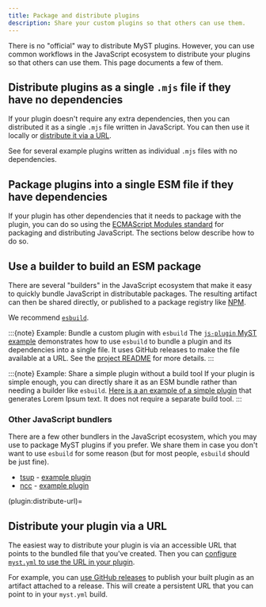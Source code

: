 ```yaml
---
title: Package and distribute plugins
description: Share your custom plugins so that others can use them.
---
```


There is no "official" way to distribute MyST plugins. However, you can use common workflows in the JavaScript ecosystem to distribute your plugins so that others can use them. This page documents a few of them.
## Distribute plugins as a single `.mjs` file if they have no dependencies

If your plugin doesn't require any extra dependencies, then you can distributed it as a single `.mjs` file written in JavaScript. You can then use it locally or [distribute it via a URL](#plugin:distribute-url).

See [](./javascript-plugins.md) for several example plugins written as individual `.mjs` files with no dependencies.

## Package plugins into a single ESM file if they have dependencies

If your plugin has other dependencies that it needs to package with the plugin, you can do so using the [ECMAScript Modules standard](https://nodejs.org/api/esm.html) for packaging and distributing JavaScript. The sections below describe how to do so.

## Use a builder to build an ESM package

There are several "builders" in the JavaScript ecosystem that make it easy to quickly bundle JavaScript in distributable packages. The resulting artifact can then be shared directly, or published to a package registry like [NPM](https://npmjs.com).

We recommend [`esbuild`](https://esbuild.github.io/).

:::{note} Example: Bundle a custom plugin with `esbuild`
The [`js-plugin` MyST example](https://github.com/myst-examples/js-plugin) demonstrates how to use `esbuild` to bundle a plugin and its dependencies into a single file. It uses GitHub releases to make the file available at a URL. See the [project README](https://github.com/jupyter-book/example-js-plugin?tab=readme-ov-file#myst-js-plugin) for more details.
:::

:::{note} Example: Share a simple plugin without a build tool
If your plugin is simple enough, you can directly share it as an ESM bundle rather than needing a builder like `esbuild`. [Here is a an example of a simple plugin](https://github.com/myst-ext/myst-ext-lorem) that generates Lorem Ipsum text. It does not require a separate build tool.
:::

### Other JavaScript bundlers

There are a few other bundlers in the JavaScript ecosystem, which you may use to package MyST plugins if you prefer. We share them in case you don't want to use `esbuild` for some reason (but for most people, `esbuild` should be just fine).

* [tsup](https://github.com/egoist/tsup) - [example plugin](https://github.com/myst-ext/myst-ext-discourse)
* [ncc](https://github.com/vercel/ncc) - [example plugin](https://github.com/myst-ext/myst-ext-xref-prefix/blob/e975496cafa57e86c88ea71d3abe26a7174b3944/package.json#L20) 

(plugin:distribute-url)=
## Distribute your plugin via a URL

The easiest way to distribute your plugin is via an accessible URL that points to the bundled file that you've created.
Then you can [configure `myst.yml` to use the URL in your plugin](#plugins:use).

For example, you can [use GitHub releases](https://docs.github.com/en/repositories/releasing-projects-on-github/about-releases) to publish your built plugin as an artifact attached to a release. This will create a persistent URL that you can point to in your `myst.yml` build.
